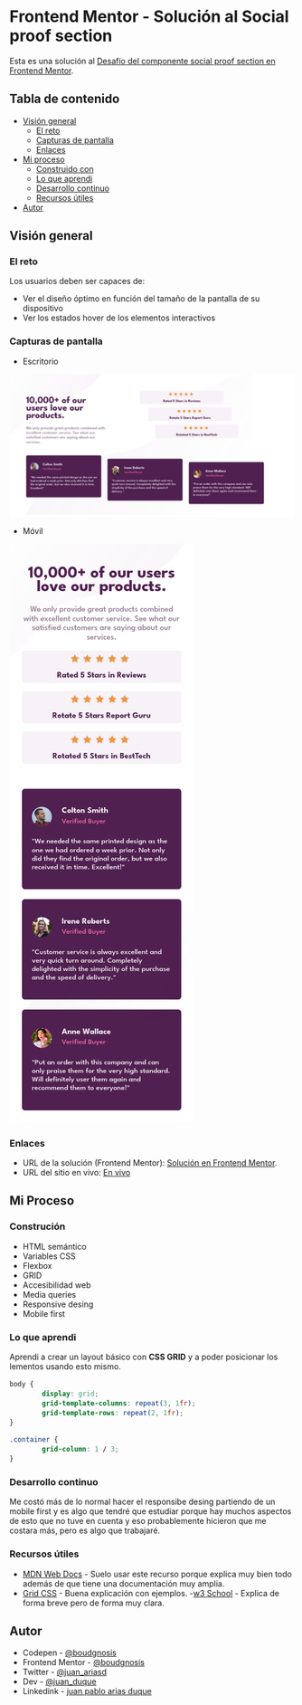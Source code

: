 # Frontend Mentor - Solución al Social proof section

Esta es una solución al [Desafío del componente social proof section en Frontend Mentor](https://www.frontendmentor.io/challenges/social-proof-section-6e0qTv_bA).

## Tabla de contenido

- [Visión general](#visión-general)
  - [El reto](#el-reto)
  - [Capturas de pantalla](#capturas-de-pantalla)
  - [Enlaces](#enlaces)
- [Mi proceso](#mi-proceso)
  - [Construido con](#construción)
  - [Lo que aprendi](#lo-que-aprendi)
  - [Desarrollo continuo](#desarrollo-continuo)
  - [Recursos útiles](#recursos-útiles)
- [Autor](#autor)

## Visión general

### El reto

Los usuarios deben ser capaces de:

- Ver el diseño óptimo en función del tamaño de la pantalla de su dispositivo
- Ver los estados hover de los elementos interactivos

### Capturas de pantalla

- Escritorio

![Sitio web que muestra las estrellas que se les otorgaron y tres comentarios de clientes](./desktop.png)

- Móvil

![Sitio web que muestra las estrellas que se les otorgaron y tres comentarios de clientes](./mobile.png)

### Enlaces

- URL de la solución (Frontend Mentor): [Solución en Frontend Mentor](https://www.frontendmentor.io/solutions/accessibility-flexbox-position-gridlayout-mobilefirst-mediaqueries-wR0XUhu7zk).
- URL del sitio en vivo: [En vivo](https://boudgnosis.github.io/social-proof-section-master/)

## Mi Proceso

### Construción

- HTML semántico
- Variables CSS
- Flexbox
- GRID
- Accesibilidad web
- Media queries 
- Responsive desing
- Mobile first

### Lo que aprendi

Aprendi a crear un layout básico con **CSS GRID** y a poder posicionar los lementos usando esto mismo.

```css
body {
		display: grid;
		grid-template-columns: repeat(3, 1fr);
		grid-template-rows: repeat(2, 1fr);
}
```

```css
.container {
		grid-column: 1 / 3;
}
```

### Desarrollo continuo

Me costó más de lo normal hacer el responsibe desing partiendo de un mobile first y es algo que tendré que estudiar porque hay muchos
aspectos de esto que no tuve en cuenta y eso probablemente hicieron que me costara más, pero es algo que trabajaré.

### Recursos útiles

- [MDN Web Docs](https://developer.mozilla.org/es/) - Suelo usar este recurso porque explica muy bien todo además de que tiene una documentación muy amplia.
- [Grid CSS](https://lenguajecss.com/css/maquetacion-y-colocacion/grid-css/) - Buena explicación con ejemplos.
-[w3 School](https://www.w3schools.com/css/css_grid.asp) - Explica de forma breve pero de forma muy clara.

## Autor

- Codepen - [@boudgnosis](https://codepen.io/boudgnosis)
- Frontend Mentor - [@boudgnosis](https://www.frontendmentor.io/profile/boudgnosis)
- Twitter - [@juan_ariasd](https://twitter.com/juan_ariasd)   
- Dev - [@juan_duque](https://dev.to/juan_duque)
- Linkedink - [juan pablo arias duque](https://www.linkedin.com/in/jpariasduque/)
